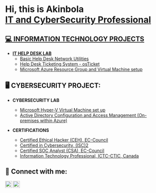 <h1>Hi, this is Akinbola <br/><a href="https://github.com/Akinbola(akaybabyfaze)">IT and CyberSecurity Professional</h1>

<h2>💻 INFORMATION TECHNOLOGY PROJECTS</h2> 

- <b>IT HELP DESK LAB</b>
  - [Basic Help Desk Network Utilities](https://github.com/akaybabyfaze/Hyper-V-VM-Lab)
  - [Help Desk Ticketing System - osTicket](https://github.com/akaybabyfaze/Hyper-V-VM-Lab)
  - [Microsoft Azure Resource Group and Virtual Machine setup](https://github.com/akaybabyfaze/Hyper-V-VM-Lab)
  <!--
  - [JWipe (Disk Wiping Utility)](https://github.com/joshmadakor1/Jwipe.PowerShell)
  - [Active Directory Bulk User Creation](https://github.com/joshmadakor1/AD_PS)
  -->
  
<h2>🖥 CYBERSECURITY PROJECT:</h2>

- <b>CYBERSECURITY LAB</b>
  - [Microsoft Hyper-V Virtual Machine set up](https://github.com/akaybabyfaze/Hyper-V-VM-Lab)
  - [Active Directory Configuration and Access Management (On-premises within Azure)
](https://github.com/akaybabyfaze/Hyper-V-VM-Lab)
 

- <b>CERTIFICATIONS</b>
  - [Certified Ethical Hacker (CEH), EC-Council](https://drive.google.com/file/d/1Mk4064N-f1ltDf4mzQJnI_BjwOgteDJ_/view?usp=share_link)
  - [Certified in Cybersecurity, (ISC)2](https://drive.google.com/file/d/10tqJ0p1iwRf1wzatPD9x84sWlTY7XaTF/view?usp=share_link)
  - [Certified SOC Analyst (CSA), EC-Council](https://drive.google.com/file/d/1kBaOTtTJ-SxTM53T7eL7g7ZDt0yZgY2o/view?usp=share_link)
  - [Information Technology Professional, ICTC-CTIC, Canada](https://drive.google.com/file/d/1uAG5Et6gtaO0XER3rqq97UYvjxRm53Ib/view?usp=share_link)

<h2> 🤳 Connect with me:</h2>

[<img align="left" alt="Akinbola | Twitter" width="22px" src="https://cdn.jsdelivr.net/npm/simple-icons@v3/icons/twitter.svg" />][twitter]
[<img align="left" alt="Akinbola | LinkedIn" width="22px" src="https://cdn.jsdelivr.net/npm/simple-icons@v3/icons/linkedin.svg" />][linkedin]


[twitter]: https://twitter.com/Ak_babyfaze
[linkedin]: https://www.linkedin.com/in/akinbola-oluoseke-ceh-csa-mba
<!--
**akaybabyfaze/akaybabyfaze** is a ✨ _special_ ✨ repository because its `README.md` (this file) appears on your GitHub profile.

Here are some ideas to get you started:

- 🔭 I’m currently working on ...
- 🌱 I’m currently learning ...
- 👯 I’m looking to collaborate on ...
- 🤔 I’m looking for help with ...
- 💬 Ask me about ...
- 📫 How to reach me: ...
- 😄 Pronouns: ...
- ⚡ Fun fact: ...
-->
